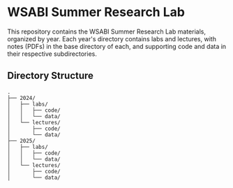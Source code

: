 # WSABI Summer Research Lab

This repository contains the WSABI Summer Research Lab materials, organized by year. Each year's directory contains labs and lectures, with notes (PDFs) in the base directory of each, and supporting code and data in their respective subdirectories.

## Directory Structure

```
.
├── 2024/
│   ├── labs/
│   │   ├── code/
│   │   └── data/
│   └── lectures/
│       ├── code/
│       └── data/
├── 2025/
│   ├── labs/
│   │   ├── code/
│   │   └── data/
│   └── lectures/
│       ├── code/
│       └── data/
```